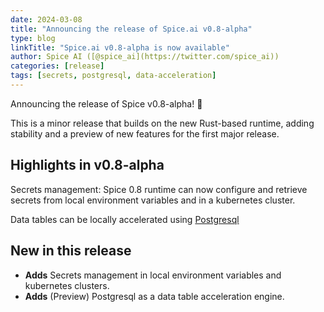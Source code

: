 ```yaml
---
date: 2024-03-08
title: "Announcing the release of Spice.ai v0.8-alpha"
type: blog
linkTitle: "Spice.ai v0.8-alpha is now available"
author: Spice AI ([@spice_ai](https://twitter.com/spice_ai))
categories: [release]
tags: [secrets, postgresql, data-acceleration]
---
```


Announcing the release of Spice v0.8-alpha! 🏹

This is a minor release that builds on the new Rust-based runtime, adding stability and a preview of new features for the first major release.

## Highlights in v0.8-alpha

Secrets management: Spice 0.8 runtime can now configure and retrieve secrets from local environment variables and in a kubernetes cluster.

Data tables can be locally accelerated using [Postgresql](https://www.postgresql.org/)

## New in this release

- **Adds** Secrets management in local environment variables and kubernetes clusters.
- **Adds** (Preview) Postgresql as a data table acceleration engine.  